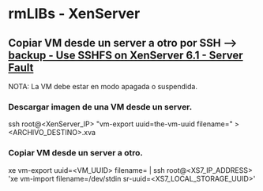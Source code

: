 # rmLIBs - XenServer

## Copiar VM desde un server a otro por SSH --> [backup - Use SSHFS on XenServer 6.1 - Server Fault](https://serverfault.com/questions/493166/use-sshfs-on-xenserver-6-1)
NOTA: La VM debe estar en modo apagada o suspendida.
### Descargar imagen de una VM desde un server.
  ssh root@<XenServer_IP> "vm-export uuid=the-vm-uuid filename=" > <ARCHIVO_DESTINO>.xva

### Copiar VM desde un server a otro.
  xe vm-export uuid=<VM_UUID> filename= | ssh root@<XS7_IP_ADDRESS> 'xe vm-import filename=/dev/stdin sr-uuid=<XS7_LOCAL_STORAGE_UUID>'
